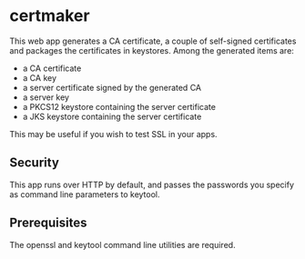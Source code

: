 # certmaker #

This web app generates a CA certificate, a couple of self-signed certificates and packages the certificates in keystores. Among the
generated items are:

- a CA certificate
- a CA key
- a server certificate signed by the generated CA
- a server key
- a PKCS12 keystore containing the server certificate
- a JKS keystore containing the server certificate

This may be useful if you wish to test SSL in your apps.

## Security ##

This app runs over HTTP by default, and passes the passwords you specify as command line parameters to keytool.

## Prerequisites ##

The openssl and keytool command line utilities are required.